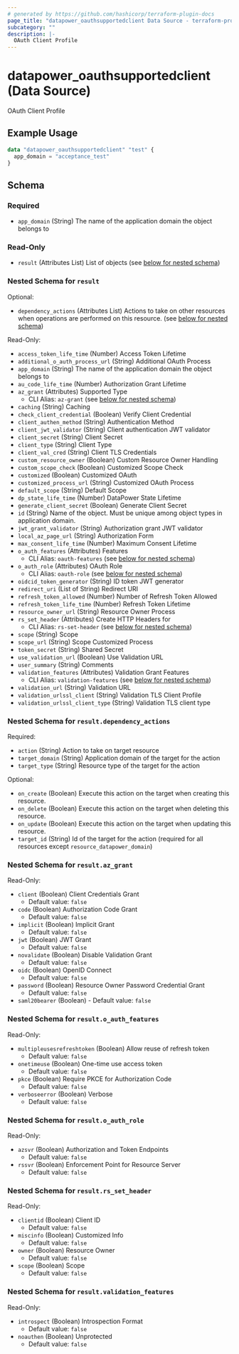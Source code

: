 ```yaml
---
# generated by https://github.com/hashicorp/terraform-plugin-docs
page_title: "datapower_oauthsupportedclient Data Source - terraform-provider-datapower"
subcategory: ""
description: |-
  OAuth Client Profile
---
```


# datapower_oauthsupportedclient (Data Source)

OAuth Client Profile

## Example Usage

```terraform
data "datapower_oauthsupportedclient" "test" {
  app_domain = "acceptance_test"
}
```

<!-- schema generated by tfplugindocs -->
## Schema

### Required

- `app_domain` (String) The name of the application domain the object belongs to

### Read-Only

- `result` (Attributes List) List of objects (see [below for nested schema](#nestedatt--result))

<a id="nestedatt--result"></a>
### Nested Schema for `result`

Optional:

- `dependency_actions` (Attributes List) Actions to take on other resources when operations are performed on this resource. (see [below for nested schema](#nestedatt--result--dependency_actions))

Read-Only:

- `access_token_life_time` (Number) Access Token Lifetime
- `additional_o_auth_process_url` (String) Additional OAuth Process
- `app_domain` (String) The name of the application domain the object belongs to
- `au_code_life_time` (Number) Authorization Grant Lifetime
- `az_grant` (Attributes) Supported Type
  - CLI Alias: `az-grant` (see [below for nested schema](#nestedatt--result--az_grant))
- `caching` (String) Caching
- `check_client_credential` (Boolean) Verify Client Credential
- `client_authen_method` (String) Authentication Method
- `client_jwt_validator` (String) Client authentication JWT validator
- `client_secret` (String) Client Secret
- `client_type` (String) Client Type
- `client_val_cred` (String) Client TLS Credentials
- `custom_resource_owner` (Boolean) Custom Resource Owner Handling
- `custom_scope_check` (Boolean) Customized Scope Check
- `customized` (Boolean) Customized OAuth
- `customized_process_url` (String) Customized OAuth Process
- `default_scope` (String) Default Scope
- `dp_state_life_time` (Number) DataPower State Lifetime
- `generate_client_secret` (Boolean) Generate Client Secret
- `id` (String) Name of the object. Must be unique among object types in application domain.
- `jwt_grant_validator` (String) Authorization grant JWT validator
- `local_az_page_url` (String) Authorization Form
- `max_consent_life_time` (Number) Maximum Consent Lifetime
- `o_auth_features` (Attributes) Features
  - CLI Alias: `oauth-features` (see [below for nested schema](#nestedatt--result--o_auth_features))
- `o_auth_role` (Attributes) OAuth Role
  - CLI Alias: `oauth-role` (see [below for nested schema](#nestedatt--result--o_auth_role))
- `oidcid_token_generator` (String) ID token JWT generator
- `redirect_uri` (List of String) Redirect URI
- `refresh_token_allowed` (Number) Number of Refresh Token Allowed
- `refresh_token_life_time` (Number) Refresh Token Lifetime
- `resource_owner_url` (String) Resource Owner Process
- `rs_set_header` (Attributes) Create HTTP Headers for
  - CLI Alias: `rs-set-header` (see [below for nested schema](#nestedatt--result--rs_set_header))
- `scope` (String) Scope
- `scope_url` (String) Scope Customized Process
- `token_secret` (String) Shared Secret
- `use_validation_url` (Boolean) Use Validation URL
- `user_summary` (String) Comments
- `validation_features` (Attributes) Validation Grant Features
  - CLI Alias: `validation-features` (see [below for nested schema](#nestedatt--result--validation_features))
- `validation_url` (String) Validation URL
- `validation_urlssl_client` (String) Validation TLS Client Profile
- `validation_urlssl_client_type` (String) Validation TLS client type

<a id="nestedatt--result--dependency_actions"></a>
### Nested Schema for `result.dependency_actions`

Required:

- `action` (String) Action to take on target resource
- `target_domain` (String) Application domain of the target for the action
- `target_type` (String) Resource type of the target for the action

Optional:

- `on_create` (Boolean) Execute this action on the target when creating this resource.
- `on_delete` (Boolean) Execute this action on the target when deleting this resource.
- `on_update` (Boolean) Execute this action on the target when updating this resource.
- `target_id` (String) Id of the target for the action (required for all resources except `resource_datapower_domain`)


<a id="nestedatt--result--az_grant"></a>
### Nested Schema for `result.az_grant`

Read-Only:

- `client` (Boolean) Client Credentials Grant
  - Default value: `false`
- `code` (Boolean) Authorization Code Grant
  - Default value: `false`
- `implicit` (Boolean) Implicit Grant
  - Default value: `false`
- `jwt` (Boolean) JWT Grant
  - Default value: `false`
- `novalidate` (Boolean) Disable Validation Grant
  - Default value: `false`
- `oidc` (Boolean) OpenID Connect
  - Default value: `false`
- `password` (Boolean) Resource Owner Password Credential Grant
  - Default value: `false`
- `saml20bearer` (Boolean) - Default value: `false`


<a id="nestedatt--result--o_auth_features"></a>
### Nested Schema for `result.o_auth_features`

Read-Only:

- `multipleusesrefreshtoken` (Boolean) Allow reuse of refresh token
  - Default value: `false`
- `onetimeuse` (Boolean) One-time use access token
  - Default value: `false`
- `pkce` (Boolean) Require PKCE for Authorization Code
  - Default value: `false`
- `verboseerror` (Boolean) Verbose
  - Default value: `false`


<a id="nestedatt--result--o_auth_role"></a>
### Nested Schema for `result.o_auth_role`

Read-Only:

- `azsvr` (Boolean) Authorization and Token Endpoints
  - Default value: `false`
- `rssvr` (Boolean) Enforcement Point for Resource Server
  - Default value: `false`


<a id="nestedatt--result--rs_set_header"></a>
### Nested Schema for `result.rs_set_header`

Read-Only:

- `clientid` (Boolean) Client ID
  - Default value: `false`
- `miscinfo` (Boolean) Customized Info
  - Default value: `false`
- `owner` (Boolean) Resource Owner
  - Default value: `false`
- `scope` (Boolean) Scope
  - Default value: `false`


<a id="nestedatt--result--validation_features"></a>
### Nested Schema for `result.validation_features`

Read-Only:

- `introspect` (Boolean) Introspection Format
  - Default value: `false`
- `noauthen` (Boolean) Unprotected
  - Default value: `false`
